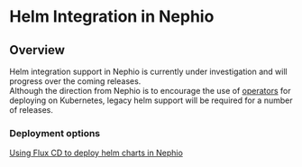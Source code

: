 # Helm Integration in Nephio

## Overview

Helm integration support in Nephio is currently under investigation 
and will progress over the coming releases.\
Although the direction from Nephio is to encourage the use of 
[operators](https://kubernetes.io/docs/concepts/extend-kubernetes/operator/) 
for deploying on Kubernetes, legacy helm support will be required for a number of releases.

### Deployment options

[Using Flux CD to deploy helm charts in Nephio](https://github.com/nephio-project/docs/blob/main/install-guide/docs/helm/flux-helm.md)


